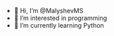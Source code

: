 - 👋 Hi, I’m @MalyshevMS
- 👀 I’m interested in programming
- 🌱 I’m currently learning Python

<!---
MalyshevMS/MalyshevMS is a ✨ special ✨ repository because its `README.md` (this file) appears on your GitHub profile.
You can click the Preview link to take a look at your changes.
--->
